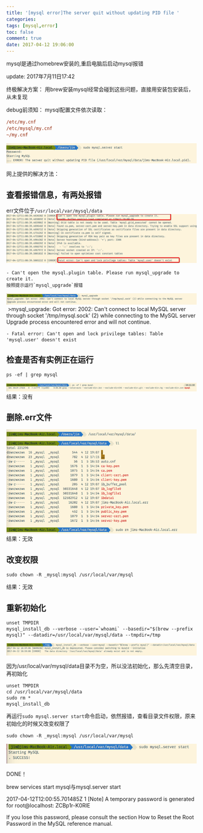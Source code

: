 ```yaml
---
title: '[mysql error]The server quit without updating PID file '
categories:
tags: [mysql,error]
toc: false
comment: true
date: 2017-04-12 19:06:00
---
```




mysql是通过homebrew安装的,重启电脑后启动mysql报错


<!--more-->

update: 2017年7月11日17:42

终极解决方案：
用brew安装mysql经常会碰到这些问题，直接用安装包安装后，从未复现


debug前须知：
mysql配置文件依次读取：
```ini
/etc/my.cnf
/etc/mysql/my.cnf
~/my.cnf
```


![2017041214919952361252.png](mysql-error-The-server-quit-without-updating-PID-file/2017041214919952361252.png)

网上提供的解决方法：

## 查看报错信息，有两处报错
err文件位于`/usr/local/var/mysql/data`
![20170412149199540435226.png](mysql-error-The-server-quit-without-updating-PID-file/20170412149199540435226.png)

    - Can't open the mysql.plugin table. Please run mysql_upgrade to create it.
    按照提示运行`mysql_upgrade`报错
![20170412149199546335602.png](mysql-error-The-server-quit-without-updating-PID-file/20170412149199546335602.png)
​    >mysql_upgrade: Got error: 2002: Can't connect to local MySQL server through socket '/tmp/mysql.sock' (2) while connecting to the MySQL server
Upgrade process encountered error and will not continue.

    - Fatal error: Can't open and lock privilege tables: Table 'mysql.user' doesn't exist

## 检查是否有实例正在运行
```
ps -ef | grep mysql
```
![20170412149199567567857.png](mysql-error-The-server-quit-without-updating-PID-file/20170412149199567567857.png)
结果：没有

## 删除.err文件
![20170412149199529841695.png](mysql-error-The-server-quit-without-updating-PID-file/20170412149199529841695.png)
结果：无效

## 改变权限
```
sudo chown -R _mysql:mysql /usr/local/var/mysql
```
结果：无效

## 重新初始化
```
unset TMPDIR
mysql_install_db --verbose --user=`whoami` --basedir="$(brew --prefix mysql)" --datadir=/usr/local/var/mysql/data --tmpdir=/tmp
```
![20170412149199560432948.png](mysql-error-The-server-quit-without-updating-PID-file/20170412149199560432948.png)

因为/usr/local/var/mysql/data目录不为空，所以没法初始化，那么先清空目录，再初始化

```
unset TMPDIR
cd /usr/local/var/mysql/data
sudo rm *
mysql_install_db
```
再运行`sudo mysql.server start`命令启动，依然报错，查看目录文件权限，原来初始化的时候又改变权限了

```
sudo chown -R _mysql:mysql /usr/local/var/mysql
```
![2017041214919969007399.png](mysql-error-The-server-quit-without-updating-PID-file/2017041214919969007399.png)

DONE！

 brew services start mysql与mysql.server start

2017-04-12T12:00:55.701485Z 1 [Note] A temporary password is generated for root@localhost: ZCBp1r-K0RlE

If you lose this password, please consult the section How to Reset the Root Password in the MySQL reference manual.
